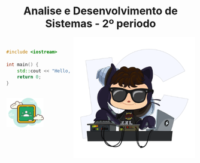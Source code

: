 <h1 align="center">Analise e Desenvolvimento de Sistemas - 2º periodo</h1>

<div align="left" widht="100">
    <img align="right" src="../.github/catstello.png" width="325" alt="octodex-img" title="octodex">

<br>

```C++
#include <iostream>

int main() {
    std::cout << "Hello, Word!" << std::endl;
    return 0;
}
```
</div>

<br>

<footer align="start">
	<img src="../.github/classroom.png" width="100" align="start">
</footer>
